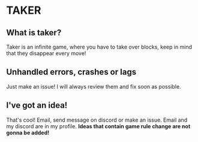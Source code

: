 # TAKER
## What is taker?
 Taker is an infinite game, where you have to take over blocks, keep in mind that they disappear every move!
## Unhandled errors, crashes or lags
 Just make an issue!
 I will always review them and fix soon as possible.
## I've got an idea! 
 That's cool!
 Email, send message on discord or make an issue. Email and my discord are in my profile.
 **Ideas that contain game rule change are not gonna be added!**
 

